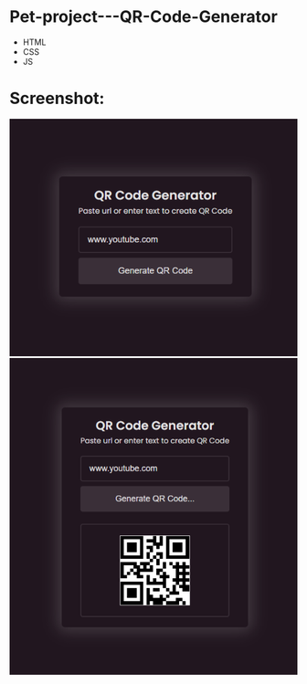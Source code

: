 # Pet-project---QR-Code-Generator  

- HTML    
- CSS      
- JS      

# Screenshot:    
![alt text](screenshots/img.png "screenshot1")  
![alt text](screenshots/img2.png "screenshot2")  
